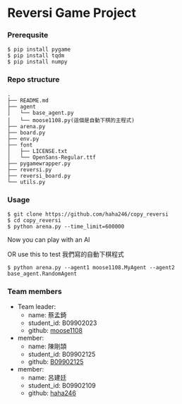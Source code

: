 # Reversi Game Project
### Prerequsite
```
$ pip install pygame
$ pip install tqdm
$ pip install numpy
```
### Repo structure
```
.
├── README.md
├── agent
│   └── base_agent.py
│   └── moose1108.py(這個是自動下棋的主程式)
├── arena.py
├── board.py
├── env.py
├── font
│   ├── LICENSE.txt
│   └── OpenSans-Regular.ttf
├── pygamewrapper.py
├── reversi.py
├── reversi_board.py
└── utils.py
```


### Usage
```
$ git clone https://github.com/haha246/copy_reversi
$ cd copy_reversi
$ python arena.py --time_limit=600000
```
Now you can play with an AI

OR use this to test 我們寫的自動下棋程式
```
$ python arena.py --agent1 moose1108.MyAgent --agent2 base_agent.RandomAgent
```

### Team members
- Team leader:
    - name: 蔡孟錡
    - student_id: B09902023
    - github: [moose1108](https://github.com/moose1108)
- member:
    - name: 陳剛頡
    - student_id: B09902125
    - github: [B09902125](https://github.com/B09902125)
- member:
    - name: 呂建廷
    - student_id: B09902109
    - github: [haha246](https://github.com/haha246)
